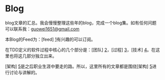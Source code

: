 # Blog

blog文章的汇总。我会慢慢整理这些年的blog，完成一个blog集。如有任何问题可以联系我：guowei1651@gmail.com

本Blog的Feed为：[feed] [1]有兴趣的可以订阅。

在TDD定义的软件过程中核心的几个部分是：[团队] [2]，[过程] [3]，[技术] [4]。在这里也将这几部分独立出来。

[架构] [5]是之后职业生涯中要走的路。所以，这里所有的文章都是围绕[架构] [5]进行讨论与讲解的。

[1]: https://guowei1651.gitbooks.io/blog/content/feed.xml "feed"
[2]: 团队/README.md "团队"
[3]: 过程/README.md "过程"
[4]: 技术/README.md "技术"
[5]: 架构/README.md "架构"
